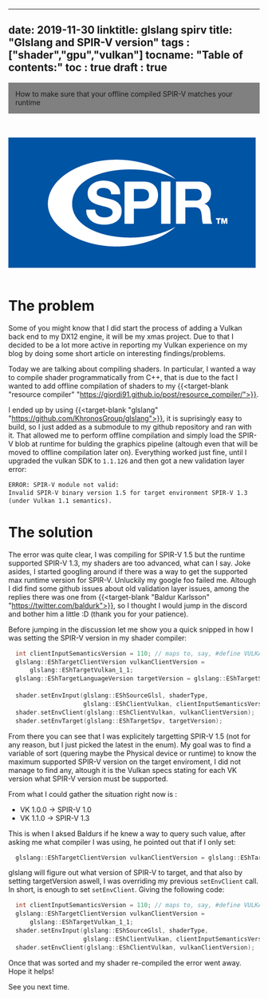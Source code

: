 
---
date: 2019-11-30
linktitle: glslang spirv 
title: "Glslang and SPIR-V version"
tags : ["shader","gpu","vulkan"]
tocname: "Table of contents:"
toc : true
draft : true 
---

<p style="background:gray;padding: 1em;">
How to make sure that your offline compiled SPIR-V matches your runtime
</p>

<br><br>
![intro](../images/18_glslang/logo.png)
<br><br>

# The problem 

Some of you might know that I did start the process of adding a Vulkan back end to my DX12 engine,
it will be my xmas project. Due to that I decided to be a lot more active in reporting my Vulkan 
experience on my blog by doing some short article on interesting findings/problems.

Today we are talking about compiling shaders. In particular, I wanted a way to compile shader programmatically
from C++, that is due to the fact I wanted to add offline compilation of shaders to my
{{<target-blank "resource compiler" "https://giordi91.github.io/post/resource_compiler/">}}.

I ended up by using 
{{<target-blank "glslang" "https://github.com/KhronosGroup/glslang">}}, it is suprisingly easy to build, so I just added
as a submodule to my github repository and ran with it. That allowed me to perform offline compilation and simply load
the SPIR-V blob at runtime for bulding the graphics pipeline (altough even that will be moved to offline compilation later on).
Everything worked just fine, until I upgraded the vulkan SDK to `1.1.126` and then got a new validation layer error:

```
ERROR: SPIR-V module not valid: 
Invalid SPIR-V binary version 1.5 for target environment SPIR-V 1.3 (under Vulkan 1.1 semantics).
```

# The solution

The error was quite clear, I was compiling for SPIR-V 1.5 but the runtime supported SPIR-V 1.3, my shaders are too advanced, what can I say.
Joke asides, I started googling around if there was a way to get the supported max runtime version for SPIR-V. Unluckily my google foo failed
me. Altough I did find some github issues about old validation layer issues, among the replies there was one from 
{{<target-blank "Baldur Karlsson" "https://twitter.com/baldurk">}}, so I thought I would jump in the discord and bother him a little :D (thank you for your patience).

Before jumping in the discussion let me show you a quick snipped in how I was setting the SPIR-V version in my shader compiler:

```cpp
  int clientInputSemanticsVersion = 110; // maps to, say, #define VULKAN 110
  glslang::EShTargetClientVersion vulkanClientVersion =
      glslang::EShTargetVulkan_1_1;
  glslang::EShTargetLanguageVersion targetVersion = glslang::EShTargetSpv_1_5;

  shader.setEnvInput(glslang::EShSourceGlsl, shaderType,
                     glslang::EShClientVulkan, clientInputSemanticsVersion);
  shader.setEnvClient(glslang::EShClientVulkan, vulkanClientVersion);
  shader.setEnvTarget(glslang::EShTargetSpv, targetVersion);
```

From there you can see that I was explicitely targetting SPIR-V 1.5 (not for any reason, but I just picked the latest in the enum).
My goal was to find a variable of sort (quering maybe the Physical device or runtime) to know the maximum supported SPIR-V version on the target
enviroment, I did not manage to find any, altough it is the Vulkan specs stating for each VK version what SPIR-V version must be supported.

From what I could gather the situation right now is :
- VK 1.0.0 -> SPIR-V 1.0
- VK 1.1.0 -> SPIR-V 1.3

This is when I aksed Baldurs if he knew a way to query such value, after asking me what compiler I was using, he pointed out that if I only set:
```cpp
  glslang::EShTargetClientVersion vulkanClientVersion = glslang::EShTargetVulkan_1_1;
```

glslang will figure out what version of SPIR-V to target, and that also by setting targetVersion aswell, I was overriding my previous ```setEnvClient```
call. In short, is enough to set ```setEnvClient```. Giving the following code:

```cpp
  int clientInputSemanticsVersion = 110; // maps to, say, #define VULKAN 110
  glslang::EShTargetClientVersion vulkanClientVersion =
      glslang::EShTargetVulkan_1_1;
  shader.setEnvInput(glslang::EShSourceGlsl, shaderType,
                     glslang::EShClientVulkan, clientInputSemanticsVersion);
  shader.setEnvClient(glslang::EShClientVulkan, vulkanClientVersion);
```

Once that was sorted and my shader re-compiled the error went away. Hope it helps!

See you next time.

<br><br>


<br><br>

